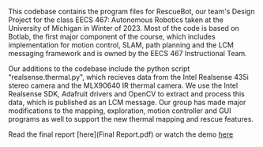 This codebase contains the program files for RescueBot, our team's Design Project for the class EECS 467: Autonomous Robotics taken at the University of Michigan in Winter of 2023. Most of the code is based on Botlab, the first major component of the course, which includes implementation for motion control, SLAM, path planning and the LCM messaging framework and is owned by the EECS 467 Instructional Team.

Our additions to the codebase include the python script "realsense.thermal.py", which recieves data from the Intel Realsense 435i stereo camera and the MLX90640 IR thermal camera. We use the Intel Realsense SDK, Adafruit drivers and OpenCV to extract and process this data, which is published as an LCM message. Our group has made major modifications to the mapping, exploration, motion controller and GUI programs as well to support the new thermal mapping and rescue features.

Read the final report [here](Final Report.pdf) or watch the demo [here](https://www.youtube.com/watch?v=BWogS4yuJig)
